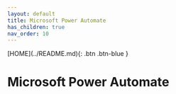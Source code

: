 ```yaml
---
layout: default
title: Microsoft Power Automate
has_children: true
nav_order: 10
---
```


<span class="fs-1">
[HOME](../README.md){: .btn .btn-blue }
</span>

# Microsoft Power Automate